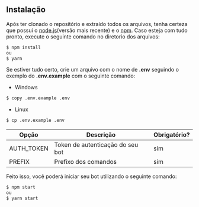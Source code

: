 ## Instalação

Após ter clonado o repositório e extraído todos os arquivos, tenha certeza que possui o [node.js](https://nodejs.org/en/)(versão mais recente) e o [npm](https://www.npmjs.com/). Caso esteja com tudo pronto, execute o seguinte comando no diretorio dos arquivos:

```sh
$ npm install
ou
$ yarn
```

Se estiver tudo certo, crie um arquivo com o nome de **.env** seguindo o exemplo do **.env.example** com o seguinte comando:

- Windows

```sh
$ copy .env.example .env
```

- Linux 

```sh
$ cp .env.example .env
```

| Opção        | Descrição                        | Obrigatório? |
| ------------ | -------------------------------- | ------------ |
| AUTH_TOKEN   | Token de autenticação do seu bot | sim          |
| PREFIX       | Prefixo dos comandos             | sim          |

Feito isso, você poderá iniciar seu bot utilizando o seguinte comando:

```sh
$ npm start
ou
$ yarn start
```
#
